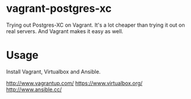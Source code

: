 vagrant-postgres-xc
===================
Trying out Postgres-XC on Vagrant. It's a lot cheaper than trying it out on real servers. And Vagrant makes it easy as well.

# Usage
Install Vagrant, Virtualbox and Ansible.



http://www.vagrantup.com/
https://www.virtualbox.org/
http://www.ansible.cc/
